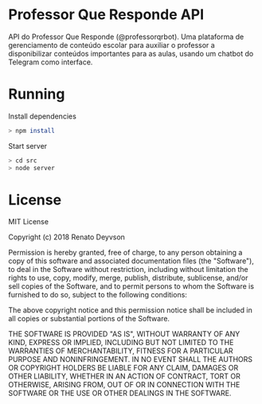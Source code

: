 # Professor Que Responde API
API do Professor Que Responde (@professorqrbot). Uma plataforma de gerenciamento de conteúdo escolar para auxiliar o professor a disponibilizar conteúdos importantes para as aulas, usando um chatbot do Telegram como interface.

# Running
Install dependencies
```sh
> npm install
```
Start server
```sh
> cd src
> node server
```

# License
MIT License

Copyright (c) 2018 Renato Deyvson

Permission is hereby granted, free of charge, to any person obtaining a copy
of this software and associated documentation files (the "Software"), to deal
in the Software without restriction, including without limitation the rights
to use, copy, modify, merge, publish, distribute, sublicense, and/or sell
copies of the Software, and to permit persons to whom the Software is
furnished to do so, subject to the following conditions:

The above copyright notice and this permission notice shall be included in all
copies or substantial portions of the Software.

THE SOFTWARE IS PROVIDED "AS IS", WITHOUT WARRANTY OF ANY KIND, EXPRESS OR
IMPLIED, INCLUDING BUT NOT LIMITED TO THE WARRANTIES OF MERCHANTABILITY,
FITNESS FOR A PARTICULAR PURPOSE AND NONINFRINGEMENT. IN NO EVENT SHALL THE
AUTHORS OR COPYRIGHT HOLDERS BE LIABLE FOR ANY CLAIM, DAMAGES OR OTHER
LIABILITY, WHETHER IN AN ACTION OF CONTRACT, TORT OR OTHERWISE, ARISING FROM,
OUT OF OR IN CONNECTION WITH THE SOFTWARE OR THE USE OR OTHER DEALINGS IN THE
SOFTWARE.